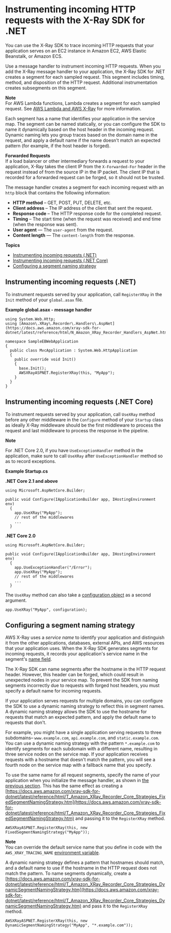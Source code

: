 # Instrumenting incoming HTTP requests with the X\-Ray SDK for \.NET<a name="xray-sdk-dotnet-messagehandler"></a>

You can use the X\-Ray SDK to trace incoming HTTP requests that your application serves on an EC2 instance in Amazon EC2, AWS Elastic Beanstalk, or Amazon ECS\.

Use a message handler to instrument incoming HTTP requests\. When you add the X\-Ray message handler to your application, the X\-Ray SDK for \.NET creates a segment for each sampled request\. This segment includes timing, method, and disposition of the HTTP request\. Additional instrumentation creates subsegments on this segment\.

**Note**  
For AWS Lambda functions, Lambda creates a segment for each sampled request\. See [AWS Lambda and AWS X\-Ray](xray-services-lambda.md) for more information\.

Each segment has a name that identifies your application in the service map\. The segment can be named statically, or you can configure the SDK to name it dynamically based on the host header in the incoming request\. Dynamic naming lets you group traces based on the domain name in the request, and apply a default name if the name doesn't match an expected pattern \(for example, if the host header is forged\)\.

**Forwarded Requests**  
If a load balancer or other intermediary forwards a request to your application, X\-Ray takes the client IP from the `X-Forwarded-For` header in the request instead of from the source IP in the IP packet\. The client IP that is recorded for a forwarded request can be forged, so it should not be trusted\.

The message handler creates a segment for each incoming request with an `http` block that contains the following information:
+ **HTTP method** – GET, POST, PUT, DELETE, etc\.
+ **Client address** – The IP address of the client that sent the request\.
+ **Response code** – The HTTP response code for the completed request\.
+ **Timing** – The start time \(when the request was received\) and end time \(when the response was sent\)\.
+ **User agent** — The `user-agent` from the request\.
+ **Content length** — The `content-length` from the response\.

**Topics**
+ [Instrumenting incoming requests \(\.NET\)](#xray-sdk-dotnet-messagehandler-globalasax)
+ [Instrumenting incoming requests \(\.NET Core\)](#xray-sdk-dotnet-messagehandler-startupcs)
+ [Configuring a segment naming strategy](#xray-sdk-dotnet-messagehandler-naming)

## Instrumenting incoming requests \(\.NET\)<a name="xray-sdk-dotnet-messagehandler-globalasax"></a>

To instrument requests served by your application, call `RegisterXRay` in the `Init` method of your `global.asax` file\.

**Example global\.asax \- message handler**  

```
using System.Web.Http;
using [Amazon\.XRay\.Recorder\.Handlers\.AspNet](https://docs.aws.amazon.com/xray-sdk-for-dotnet/latest/reference/html/N_Amazon_XRay_Recorder_Handlers_AspNet.htm);

namespace SampleEBWebApplication
{
  public class MvcApplication : System.Web.HttpApplication
  {
    public override void Init()
    {
      base.Init();
      AWSXRayASPNET.RegisterXRay(this, "MyApp");
    }
  }
}
```

## Instrumenting incoming requests \(\.NET Core\)<a name="xray-sdk-dotnet-messagehandler-startupcs"></a>

To instrument requests served by your application, call `UseXRay` method before any other middleware in the `Configure` method of your `Startup` class as ideally X-Ray middleware should be the first middleware to process the request and last middleware to process the response in the pipeline\.

**Note**

For .NET Core 2.0, if you have `UseExceptionHandler` method in the application, make sure to call `UseXRay` after `UseExceptionHandler` method so as to record exceptions\.

**Example Startup\.cs**  

****.NET Core 2.1 and above****

```
using Microsoft.AspNetCore.Builder;

public void Configure(IApplicationBuilder app, IHostingEnvironment env)
  {
    app.UseXRay("MyApp");
	// rest of the middlewares
	...
  }
```

****.NET Core 2.0****

```
using Microsoft.AspNetCore.Builder;

public void Configure(IApplicationBuilder app, IHostingEnvironment env)
  {
    app.UseExceptionHandler("/Error");
    app.UseXRay("MyApp");
    // rest of the middlewares
	...
  }
```

The `UseXRay` method can also take a [configuration object](xray-sdk-dotnet-configuration.md) as a second argument\.

```
app.UseXRay("MyApp", configuration);
```

## Configuring a segment naming strategy<a name="xray-sdk-dotnet-messagehandler-naming"></a>

AWS X\-Ray uses a *service name* to identify your application and distinguish it from the other applications, databases, external APIs, and AWS resources that your application uses\. When the X\-Ray SDK generates segments for incoming requests, it records your application's service name in the segment's [name field](xray-api-segmentdocuments.md#api-segmentdocuments-fields)\.

The X\-Ray SDK can name segments after the hostname in the HTTP request header\. However, this header can be forged, which could result in unexpected nodes in your service map\. To prevent the SDK from naming segments incorrectly due to requests with forged host headers, you must specify a default name for incoming requests\.

If your application serves requests for multiple domains, you can configure the SDK to use a dynamic naming strategy to reflect this in segment names\. A dynamic naming strategy allows the SDK to use the hostname for requests that match an expected pattern, and apply the default name to requests that don't\.

For example, you might have a single application serving requests to three subdomains– `www.example.com`, `api.example.com`, and `static.example.com`\. You can use a dynamic naming strategy with the pattern `*.example.com` to identify segments for each subdomain with a different name, resulting in three service nodes on the service map\. If your application receives requests with a hostname that doesn't match the pattern, you will see a fourth node on the service map with a fallback name that you specify\.

To use the same name for all request segments, specify the name of your application when you initialize the message handler, as shown in [the previous section](#xray-sdk-dotnet-messagehandler-globalasax)\. This has the same effect as creating a [https://docs.aws.amazon.com/xray-sdk-for-dotnet/latest/reference/html/T_Amazon_XRay_Recorder_Core_Strategies_FixedSegmentNamingStrategy.htm](https://docs.aws.amazon.com/xray-sdk-for-dotnet/latest/reference/html/T_Amazon_XRay_Recorder_Core_Strategies_FixedSegmentNamingStrategy.htm) and passing it to the `RegisterXRay` method\.

```
AWSXRayASPNET.RegisterXRay(this, new FixedSegmentNamingStrategy("MyApp"));
```

**Note**  
You can override the default service name that you define in code with the `AWS_XRAY_TRACING_NAME` [environment variable](xray-sdk-dotnet-configuration.md#xray-sdk-dotnet-configuration-envvars)\.

A dynamic naming strategy defines a pattern that hostnames should match, and a default name to use if the hostname in the HTTP request does not match the pattern\. To name segments dynamically, create a [https://docs.aws.amazon.com/xray-sdk-for-dotnet/latest/reference/html/T_Amazon_XRay_Recorder_Core_Strategies_DynamicSegmentNamingStrategy.htm](https://docs.aws.amazon.com/xray-sdk-for-dotnet/latest/reference/html/T_Amazon_XRay_Recorder_Core_Strategies_DynamicSegmentNamingStrategy.htm) and pass it to the `RegisterXRay` method\.

```
AWSXRayASPNET.RegisterXRay(this, new DynamicSegmentNamingStrategy("MyApp", "*.example.com"));
```